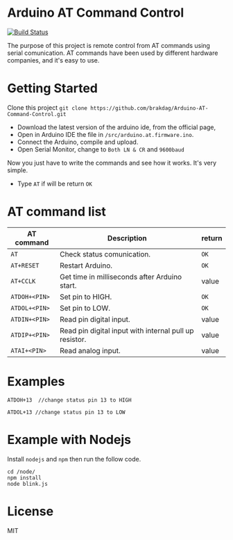 # Arduino AT Command Control
[![Build Status](https://travis-ci.org/brakdag/Arduino-AT-Command-Control.svg?branch=master)](https://travis-ci.org/brakdag/Arduino-AT-Command-Control)

The purpose of this project is remote control from AT commands using serial comunication. AT commands have been used by different hardware companies, and it's easy to use.
# Getting Started
Clone this project
`git clone https://github.com/brakdag/Arduino-AT-Command-Control.git`

* Download the latest version of the arduino ide, from the official page,
* Open in Arduino IDE the file in `/src/arduino.at.firmware.ino`.
* Connect the Arduino, compile and upload.
* Open Serial Monitor, change to `Both LN & CR` and `9600baud`

Now you just have to write the commands and see how it works. It's very simple.

* Type `AT` if will be return `OK`   

# AT command list

| AT command | Description | return |
|-|-|-|
| `AT` | Check status comunication. | `OK` |
| `AT+RESET` | Restart Arduino. | `OK` 
| `AT+CCLK` | Get time in milliseconds after Arduino start. | value |
| `ATDOH+<PIN>`| Set pin to HIGH. | `OK` |
| `ATDOL+<PIN>`| Set pin to LOW. | `OK` |
| `ATDIN+<PIN>`| Read pin digital input. | value |
| `ATDIP+<PIN>`| Read pin digital input with internal pull up resistor. | value |
| `ATAI+<PIN>`| Read analog input. | value |

# Examples

```
ATDOH+13  //change status pin 13 to HIGH

ATDOL+13 //change status pin 13 to LOW

```

# Example with Nodejs
Install `nodejs` and `npm` then run the follow code.
```shell
cd /node/
npm install
node blink.js
```
# License

MIT
